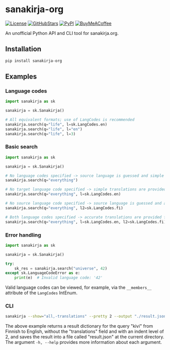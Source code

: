 # sanakirja-org

[![License](https://img.shields.io/github/license/AceHanded/sanakirja-org?style=for-the-badge)](https://github.com/AceHanded/sanakirja-org/blob/master/LICENSE)
[![GitHubStars](https://img.shields.io/github/stars/AceHanded/sanakirja-org?style=for-the-badge&logo=github&labelColor=black)](https://github.com/AceHanded/sanakirja-org)
[![PyPI](https://img.shields.io/pypi/dm/sanakirja-org?style=for-the-badge&logo=pypi&logoColor=white&labelColor=blue)](https://pypi.org/project/sanakirja-org/)
[![BuyMeACoffee](https://img.shields.io/badge/Buy%20Me%20a%20Coffee-ffdd00?style=for-the-badge&logo=buy-me-a-coffee&logoColor=black)](https://buymeacoffee.com/acehand)

An unofficial Python API and CLI tool for sanakirja.org.

## Installation

```bash
pip install sanakirja-org
```

## Examples

### Language codes

```python
import sanakirja as sk

sanakirja = sk.Sanakirja()

# All equivalent formats; use of LangCodes is recommended
sanakirja.search(q="life", l=sk.LangCodes.en)
sanakirja.search(q="life", l="en")
sanakirja.search(q="life", l=3)
```

### Basic search

```python
import sanakirja as sk

sanakirja = sk.Sanakirja()

# No language codes specified -> source language is guessed and simple translations are provided for each language
sanakirja.search(q="everything")

# No target language code specified -> simple translations are provided from the source language to each language
sanakirja.search(q="everything", l=sk.LangCodes.en)

# No source language code specified -> source language is guessed and accurate translations are provided for the target language
sanakirja.search(q="everything", l2=sk.LangCodes.fi)

# Both language codes specified -> accurate translations are provided from the source language to the target language
sanakirja.search(q="everything", l=sk.LangCodes.en, l2=sk.LangCodes.fi)
```

### Error handling

```python
import sanakirja as sk

sanakirja = sk.Sanakirja()

try:
    sk_res = sanakirja.search("universe", 42)
except sk.LanguageCodeError as e:
    print(e)  # Invalid language code: '42'
```

Valid language codes can be viewed, for example, via the `__members__` attribute of the `LangCodes` IntEnum.

### CLI

```bash
sanakirja --show="all,-translations" --pretty 2 --output "./result.json" --from fi --to 3 kivi
```

The above example returns a result dictionary for the query "kivi" from Finnish to English, without the "translations" field and with an indent level of 2, and saves the result into a file called "result.json" at the current directory. \
The argument `-h, --help` provides more information about each argument.